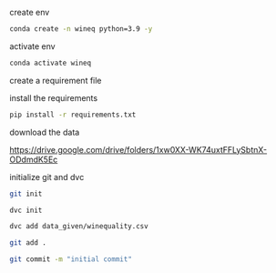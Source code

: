 create env

```bash
conda create -n wineq python=3.9 -y
```

activate env

```bash
conda activate wineq
```

create a requirement file 

install the requirements
```bash
pip install -r requirements.txt
```
download the data

https://drive.google.com/drive/folders/1xw0XX-WK74uxtFFLySbtnX-ODdmdK5Ec

initialize git and dvc 

```bash
git init

dvc init

dvc add data_given/winequality.csv

git add .

git commit -m "initial commit"
```